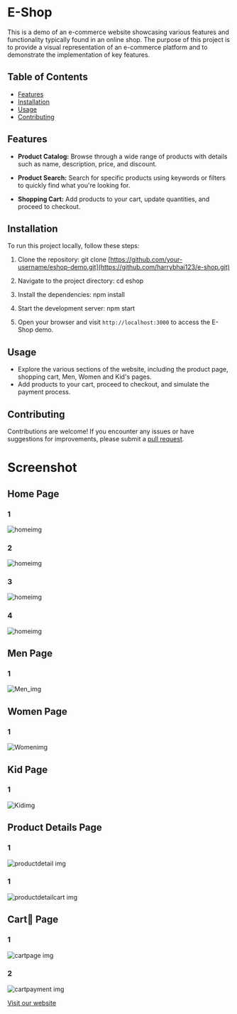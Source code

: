 # E-Shop

This is a demo of an e-commerce website showcasing various features and functionality typically found in an online shop. The purpose of this project is to provide a visual representation of an e-commerce platform and to demonstrate the implementation of key features.

## Table of Contents
- [Features](#features)
- [Installation](#installation)
- [Usage](#usage)
- [Contributing](#contributing)

## Features

- **Product Catalog:** Browse through a wide range of products with details such as name, description, price, and discount.

- **Product Search:** Search for specific products using keywords or filters to quickly find what you're looking for.

- **Shopping Cart:** Add products to your cart, update quantities, and proceed to checkout.


## Installation

To run this project locally, follow these steps:

1. Clone the repository:
git clone [https://github.com/your-username/eshop-demo.git](https://github.com/harrybhai123/e-shop.git)

2. Navigate to the project directory:
cd eshop

3. Install the dependencies:
npm install

4. Start the development server:
npm start

5. Open your browser and visit `http://localhost:3000` to access the E-Shop demo.

## Usage
- Explore the various sections of the website, including the product page, shopping cart, Men, Women and Kid's pages.
- Add products to your cart, proceed to checkout, and simulate the payment process.

## Contributing
Contributions are welcome! If you encounter any issues or have suggestions for improvements, please submit a <a href="https://github.com/harrybhai123/e-shop/pulls">pull request</a>. 


# Screenshot

## Home Page
### 1
![homeimg](./RedmePic/Home1.png)
### 2
![homeimg](./RedmePic/Home2.png)
### 3
![homeimg](./RedmePic/Home3.png)
### 4
![homeimg](./RedmePic/Home4.png)

## Men Page
### 1
![Men_img](./RedmePic/Men.png)

## Women Page
### 1
![Womenimg](./RedmePic/Women.png)

## Kid Page
### 1
![Kidimg](./RedmePic/Kid.png)



##  Product Details Page
### 1
![productdetail img](./RedmePic/productdetail.png)
### 1
![productdetailcart img](./RedmePic/productdetailcart.png)


## Cart🛒 Page
### 1
![cartpage img](./RedmePic/cartpage.png)
### 2
![cartpayment img](./RedmePic/cartpayment.png)

[Visit our website](e-shop-harry.netlify.app)
